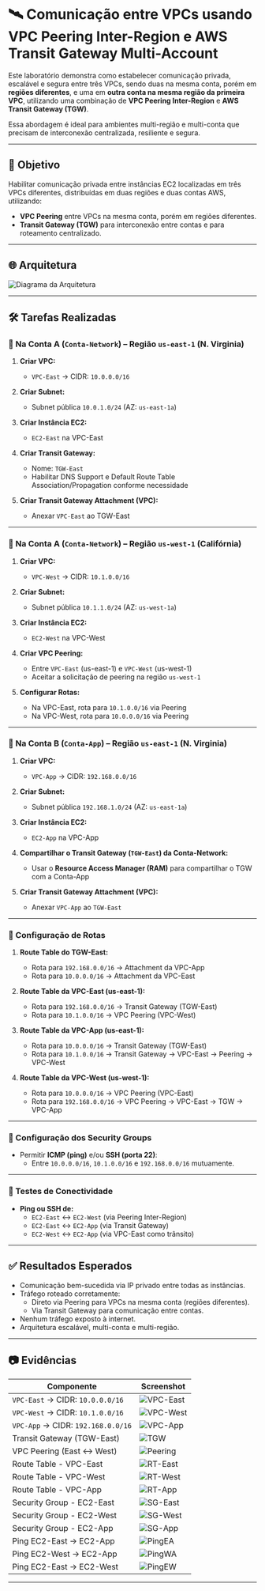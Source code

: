 # 🛰️ Comunicação entre VPCs usando VPC Peering Inter-Region e AWS Transit Gateway Multi-Account

Este laboratório demonstra como estabelecer comunicação privada, escalável e segura entre três VPCs, sendo duas na mesma conta, porém em **regiões diferentes**, e uma em **outra conta na mesma região da primeira VPC**, utilizando uma combinação de **VPC Peering Inter-Region** e **AWS Transit Gateway (TGW)**.  

Essa abordagem é ideal para ambientes multi-região e multi-conta que precisam de interconexão centralizada, resiliente e segura.

---

## 🎯 Objetivo

Habilitar comunicação privada entre instâncias EC2 localizadas em três VPCs diferentes, distribuídas em duas regiões e duas contas AWS, utilizando:  
- **VPC Peering** entre VPCs na mesma conta, porém em regiões diferentes.  
- **Transit Gateway (TGW)** para interconexão entre contas e para roteamento centralizado.

---

## 🌐 Arquitetura

![Diagrama da Arquitetura](evidencias/diagrama-vpc-peering-tgw.png)

---

## 🛠️ Tarefas Realizadas

### 🔸 Na Conta A (`Conta-Network`) – Região `us-east-1` (N. Virginia)

1. **Criar VPC:**
   - `VPC-East` → CIDR: `10.0.0.0/16`

2. **Criar Subnet:**
   - Subnet pública `10.0.1.0/24` (AZ: `us-east-1a`)

3. **Criar Instância EC2:**
   - `EC2-East` na VPC-East

4. **Criar Transit Gateway:**
   - Nome: `TGW-East`
   - Habilitar DNS Support e Default Route Table Association/Propagation conforme necessidade

5. **Criar Transit Gateway Attachment (VPC):**
   - Anexar `VPC-East` ao TGW-East

---

### 🔹 Na Conta A (`Conta-Network`) – Região `us-west-1` (Califórnia)

1. **Criar VPC:**
   - `VPC-West` → CIDR: `10.1.0.0/16`

2. **Criar Subnet:**
   - Subnet pública `10.1.1.0/24` (AZ: `us-west-1a`)

3. **Criar Instância EC2:**
   - `EC2-West` na VPC-West

4. **Criar VPC Peering:**
   - Entre `VPC-East` (us-east-1) e `VPC-West` (us-west-1)
   - Aceitar a solicitação de peering na região `us-west-1`

5. **Configurar Rotas:**
   - Na VPC-East, rota para `10.1.0.0/16` via Peering
   - Na VPC-West, rota para `10.0.0.0/16` via Peering

---

### 🔸 Na Conta B (`Conta-App`) – Região `us-east-1` (N. Virginia)

1. **Criar VPC:**
   - `VPC-App` → CIDR: `192.168.0.0/16`

2. **Criar Subnet:**
   - Subnet pública `192.168.1.0/24` (AZ: `us-east-1a`)

3. **Criar Instância EC2:**
   - `EC2-App` na VPC-App

4. **Compartilhar o Transit Gateway (`TGW-East`) da Conta-Network:**
   - Usar o **Resource Access Manager (RAM)** para compartilhar o TGW com a Conta-App

5. **Criar Transit Gateway Attachment (VPC):**
   - Anexar `VPC-App` ao `TGW-East`

---

### 🔗 Configuração de Rotas

1. **Route Table do TGW-East:**
   - Rota para `192.168.0.0/16` → Attachment da VPC-App
   - Rota para `10.0.0.0/16` → Attachment da VPC-East

2. **Route Table da VPC-East (us-east-1):**
   - Rota para `192.168.0.0/16` → Transit Gateway (TGW-East)
   - Rota para `10.1.0.0/16` → VPC Peering (VPC-West)

3. **Route Table da VPC-App (us-east-1):**
   - Rota para `10.0.0.0/16` → Transit Gateway (TGW-East)
   - Rota para `10.1.0.0/16` → Transit Gateway → VPC-East → Peering → VPC-West

4. **Route Table da VPC-West (us-west-1):**
   - Rota para `10.0.0.0/16` → VPC Peering (VPC-East)
   - Rota para `192.168.0.0/16` → VPC Peering → VPC-East → TGW → VPC-App

---

### 🔐 Configuração dos Security Groups

- Permitir **ICMP (ping)** e/ou **SSH (porta 22)**:
  - Entre `10.0.0.0/16`, `10.1.0.0/16` e `192.168.0.0/16` mutuamente.

---

### 🔧 Testes de Conectividade

- **Ping ou SSH de:**
  - `EC2-East` ↔ `EC2-West` (via Peering Inter-Region)
  - `EC2-East` ↔ `EC2-App` (via Transit Gateway)
  - `EC2-West` ↔ `EC2-App` (via VPC-East como trânsito)

---

## ✅ Resultados Esperados

- Comunicação bem-sucedida via IP privado entre todas as instâncias.
- Tráfego roteado corretamente:
  - Direto via Peering para VPCs na mesma conta (regiões diferentes).
  - Via Transit Gateway para comunicação entre contas.
- Nenhum tráfego exposto à internet.
- Arquitetura escalável, multi-conta e multi-região.

---

## 📷 Evidências

| Componente                          | Screenshot                                      |
|--------------------------------------|-------------------------------------------------|
| `VPC-East` → CIDR: `10.0.0.0/16`     | ![VPC-East](evidencias/vpc-east.png)            |
| `VPC-West` → CIDR: `10.1.0.0/16`     | ![VPC-West](evidencias/vpc-west.png)            |
| `VPC-App` → CIDR: `192.168.0.0/16`   | ![VPC-App](evidencias/vpc-app.png)              |
| Transit Gateway (TGW-East)           | ![TGW](evidencias/tgw-east.png)                 |
| VPC Peering (East ↔ West)            | ![Peering](evidencias/vpc-peering.png)          |
| Route Table - VPC-East               | ![RT-East](evidencias/rt-east.png)              |
| Route Table - VPC-West               | ![RT-West](evidencias/rt-west.png)              |
| Route Table - VPC-App                | ![RT-App](evidencias/rt-app.png)                |
| Security Group - EC2-East            | ![SG-East](evidencias/sg-east.png)              |
| Security Group - EC2-West            | ![SG-West](evidencias/sg-west.png)              |
| Security Group - EC2-App             | ![SG-App](evidencias/sg-app.png)                |
| Ping EC2-East → EC2-App              | ![PingEA](evidencias/ping-east-app.png)         |
| Ping EC2-West → EC2-App              | ![PingWA](evidencias/ping-west-app.png)         |
| Ping EC2-East → EC2-West             | ![PingEW](evidencias/ping-east-west.png)        |

---

